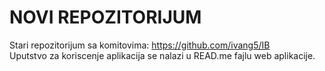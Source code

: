# NOVI REPOZITORIJUM
Stari repozitorijum sa komitovima: https://github.com/ivang5/IB  
Uputstvo za koriscenje aplikacija se nalazi u READ.me fajlu web aplikacije.
